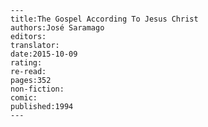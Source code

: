 
    ---
    title:The Gospel According To Jesus Christ
    authors:José Saramago
    editors:
    translator:
    date:2015-10-09
    rating:
    re-read:
    pages:352
    non-fiction:
    comic:
    published:1994
    ---

    